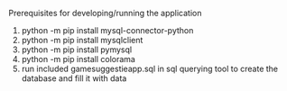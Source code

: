 Prerequisites for developing/running the application
1. python -m pip install mysql-connector-python
2. python -m pip install mysqlclient
3. python -m pip install pymysql
4. python -m pip install colorama
5. run included gamesuggestieapp.sql in sql querying tool to create the database and fill it with data